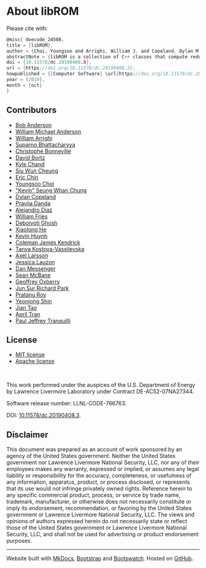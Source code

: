 # About libROM


Please cite with:
```c
@misc{ doecode_24508,
title = {libROM},
author = {Choi, Youngsoo and Arrighi, William J. and Copeland, Dylan M. and Anderson, Robert W. and Oxberry, Geoffrey M.},
abstractNote = {libROM is a collection of C++ classes that compute reduced order models and hyperreduced order models for systems of ordinary differential equations. libROM includes parallel, adaptive methods for proper orthogonal decomposition, and parallel, non-adaptive methods for hyperreduction using the discrete empirical interpolation method.},
doi = {10.11578/dc.20190408.3},
url = {https://doi.org/10.11578/dc.20190408.3},
howpublished = {[Computer Software] \url{https://doi.org/10.11578/dc.20190408.3}},
year = {2019},
month = {oct}
}

```

## Contributors

- [Bob Anderson](https://people.llnl.gov/anderson110)
- [William Michael Anderson](https://people.llnl.gov/anderson316)
- [William Arrighi](https://people.llnl.gov/arrighi2)
- [Suparno Bhattacharyya](https://www.linkedin.com/in/suparnob)
- [Christophe Bonneville](https://www.linkedin.com/in/christophe-bonneville/)
- [David Bortz](https://www.colorado.edu/amath/david-bortz)
- [Kyle Chand](https://people.llnl.gov/chand1)
- [Siu Wun Cheung](https://people.llnl.gov/cheung26)
- [Eric Chin](https://scholar.google.com/citations?user=ix4Y2oMAAAAJ&hl=en)
- [Youngsoo Choi](https://people.llnl.gov/choi15)
- ["Kevin" Seung Whan Chung](https://chung-research.com)
- [Dylan Copeland](https://people.llnl.gov/copeland11)
- [Pravija Danda](https://www.linkedin.com/in/pravija-danda-a96b34177)
- [Alejandro Diaz](https://alejandro-n-diaz.github.io/)
- [William Fries](https://sites.google.com/view/frieswd)
- [Debojyoti Ghosh](https://people.llnl.gov/ghosh5)
- [Xiaolong He](https://www.linkedin.com/in/xiaolong-he-5ba9117b/)
- [Kevin Huynh](https://people.llnl.gov/huynh24)
- [Coleman James Kendrick](https://www.linkedin.com/in/coleman-kendrick-2692631ab)
- [Tanya Kostova-Vassilevska](https://scholar.google.com/citations?user=oCuLEx4AAAAJ&hl=en)
- [Axel Larsson](http://formfindinglab.princeton.edu/people/axel-larsson/)
- [Jessica Lauzon](https://www.linkedin.com/in/jessielauzon/)
- [Dan Messenger](https://www.linkedin.com/in/danielmessenger1/)
- [Sean McBane](https://www.linkedin.com/in/sean-mcbane-560511119/)
- [Geoffrey Oxberry](https://people.llnl.gov/oxberry1)
- [Jun Sur Richard Park](https://sites.google.com/view/jun-sur-richard-park/home)
- [Pratanu Roy](https://people.llnl.gov/roy23)
- [Yeonjong Shin](https://sites.google.com/site/shinmathematics/)
- [Jian Tao](https://taugroup.github.io/)
- [April Tran](https://www.linkedin.com/in/april-tran-ba0713188/)
- [Paul Jeffrey Tranquilli](https://people.llnl.gov/tranquilli1)


## License

- [MIT license](https://github.com/LLNL/libROM/blob/master/LICENSE-MIT)
- [Apache license](https://github.com/LLNL/libROM/blob/master/LICENSE-APACHE)

<br>

This work performed under the auspices of the U.S. Department of Energy
by Lawrence Livermore Laboratory under Contract DE-AC52-07NA27344.

Software release number: LLNL-CODE-766763.

DOI: [10.11578/dc.20190408.3](https://www.osti.gov/doecode/biblio/24508).

## Disclaimer

This document was prepared as an account of work sponsored by an agency of the United States government. Neither the United States government nor Lawrence Livermore National Security, LLC, nor any of their employees makes any warranty, expressed or implied, or assumes any legal liability or responsibility for the accuracy, completeness, or usefulness of any information, apparatus, product, or process disclosed, or represents that its use would not infringe privately owned rights. Reference herein to any specific commercial product, process, or service by trade name, trademark, manufacturer, or otherwise does not necessarily constitute or imply its endorsement, recommendation, or favoring by the United States government or Lawrence Livermore National Security, LLC. The views and opinions of authors expressed herein do not necessarily state or reflect those of the United States government or Lawrence Livermore National Security, LLC, and shall not be used for advertising or product endorsement purposes.

----

Website built with [MkDocs](https://www.mkdocs.org/), [Bootstrap](https://getbootstrap.com/)
and [Bootswatch](https://bootswatch.com/). Hosted on [GitHub](https://github.com/LLNL/librom/).

